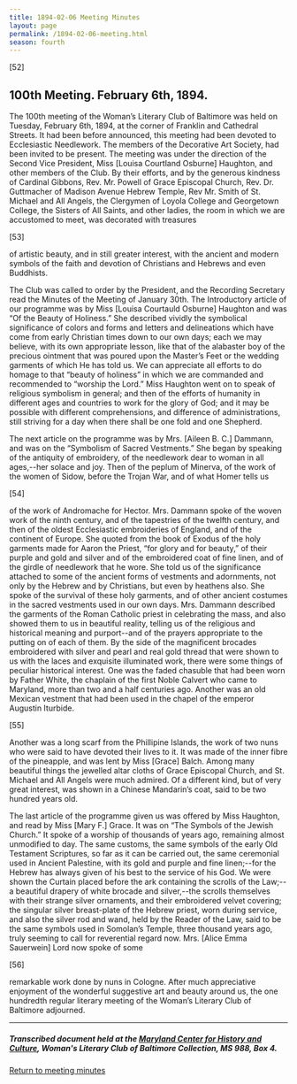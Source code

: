 ```yaml
---
title: 1894-02-06 Meeting Minutes
layout: page
permalink: /1894-02-06-meeting.html
season: fourth
---
```


<style>
    #maincontent{
        font-size:1.4em;
    }
</style>
[52]

## 100th Meeting. February 6th, 1894.

The 100th meeting of the Woman’s Literary Club of Baltimore was held on Tuesday, February 6th, 1894, at the corner of Franklin and Cathedral Streets. It had been before announced, this meeting had been devoted to Ecclesiastic Needlework. The members of the Decorative Art Society, had been invited to be present. The meeting was under the direction of the Second Vice President, Miss [Louisa Courtland Osburne] Haughton, and other members of the Club. By their efforts, and by the generous kindness of Cardinal Gibbons, Rev. Mr. Powell of Grace Episcopal Church, Rev. Dr. Guttmacher of Madison Avenue Hebrew Temple, Rev Mr. Smith of St. Michael and All Angels, the Clergymen of Loyola College and Georgetown College, the Sisters of All Saints, and other ladies, the room in which we are accustomed to meet, was decorated with treasures

[53]

of artistic beauty, and in still greater interest, with the ancient and modern symbols of the faith and devotion of Christians and Hebrews and even Buddhists.

The Club was called to order by the President, and the Recording Secretary read the Minutes of the Meeting of January 30th. The Introductory article of our programme was by Miss [Louisa Courtauld Osburne] Haughton and was “Of the Beauty of Holiness.” She described vividly the symbolical significance of colors and forms and letters and delineations which have come from early Christian times down to our own days; each we may believe, with its own appropriate lesson, like that of the alabaster boy of the precious ointment that was poured upon the Master’s Feet or the wedding garments of which He has told us. We can appreciate all efforts to do homage to that “beauty of holiness” in which we are commanded and recommended to “worship the Lord.” Miss Haughton went on to speak of religious symbolism in general; and then of the efforts of humanity in different ages and countries to work for the glory of God; and it may be possible with different comprehensions, and difference of administrations, still striving for a day when there shall be one fold and one Shepherd.

The next article on the programme was by Mrs. [Aileen B. C.] Dammann, and was on the “Symbolism of Sacred Vestments.” She began by speaking of the antiquity of embroidery, of the needlework dear to woman in all ages,--her solace and joy. Then of the peplum of Minerva, of the work of the women of Sidow, before the Trojan War, and of what Homer tells us

[54]

of the work of Andromache for Hector. Mrs. Dammann spoke of the woven work of the ninth century, and of the tapestries of the twelfth century, and then of the oldest Ecclesiastic embroideries of England, and of the continent of Europe. She quoted from the book of Exodus of the holy garments made for Aaron the Priest, “for glory and for beauty,” of their purple and gold and silver and of the embroidered coat of fine linen, and of the girdle of needlework that he wore. She told us of the significance attached to some of the ancient forms of vestments and adornments, not only by the Hebrew and by Christians, but even by heathens also. She spoke of the survival of these holy garments, and of other ancient costumes in the sacred vestments used in our own days. Mrs. Dammann described the garments of the Roman Catholic priest in celebrating the mass, and also showed them to us in beautiful reality, telling us of the religious and historical meaning and purport--and of the prayers appropriate to the putting on of each of them. By the side of the magnificent brocades embroidered with silver and pearl and real gold thread that were shown to us with the laces and exquisite illuminated work, there were some things of peculiar historical interest. One was the faded chasuble that had been worn by Father White, the chaplain of the first Noble Calvert who came to Maryland, more than two and a half centuries ago. Another was an old Mexican vestment that had been used in the chapel of the emperor Augustin Iturbide.

[55]

Another was a long scarf from the Phillipine Islands, the work of two nuns who were said to have devoted their lives to it. It was made of the inner fibre of the pineapple, and was lent by Miss [Grace] Balch. Among many beautiful things the jewelled altar cloths of Grace Episcopal Church, and St. Michael and All Angels were much admired. Of a different kind, but of very great interest, was shown in a Chinese Mandarin’s coat, said to be two hundred years old.

The last article of the programme given us was offered by Miss Haughton, and read by Miss [Mary F.] Grace. It was on “The Symbols of the Jewish Church.” It spoke of a worship of thousands of years ago, remaining almost unmodified to day. The same customs, the same symbols of the early Old Testament Scriptures, so far as it can be carried out, the same ceremonial used in Ancient Palestine, with its gold and purple and fine linen;--for the Hebrew has always given of his best to the service of his God. We were shown the Curtain placed before the ark containing the scrolls of the Law;--a beautiful drapery of white brocade and silver,--the scrolls themselves with their strange silver ornaments, and their embroidered velvet covering; the singular silver breast-plate of the Hebrew priest, worn during service, and also the silver rod and wand, held by the Reader of the Law, said to be the same symbols used in Somolan’s Temple, three thousand years ago, truly seeming to call for reverential regard now. Mrs. [Alice Emma Sauerwein] Lord now spoke of some

[56]

remarkable work done by nuns in Cologne. After much appreciative enjoyment of the wonderful suggestive art and beauty around us, the one hundredth regular literary meeting of the Woman’s Literary Club of Baltimore adjourned.
<hr>

##### Transcribed document held at the [Maryland Center for History and Culture](http://mdhs.org/), Woman's Literary Club of Baltimore Collection, MS 988, Box 4. 

[Return to meeting minutes](https://elizajames.github.io/WLCB_draft/search/index.html?q=%2Bseason%3Afourth)